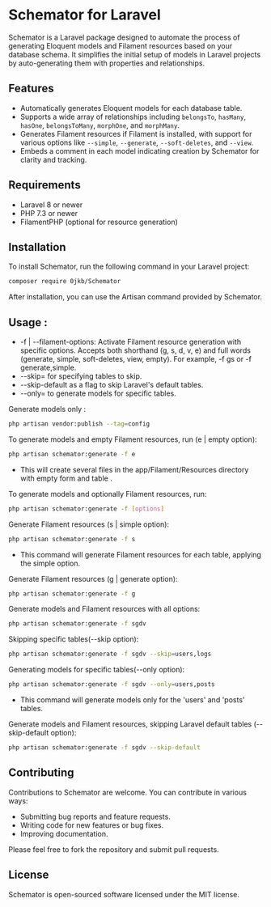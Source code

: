 # Schemator for Laravel

Schemator is a Laravel package designed to automate the process of generating Eloquent models and Filament resources based on your database schema. It simplifies the initial setup of models in Laravel projects by auto-generating them with properties and relationships.

## Features

- Automatically generates Eloquent models for each database table.
- Supports a wide array of relationships including `belongsTo`, `hasMany`, `hasOne`, `belongsToMany`, `morphOne`, and `morphMany`.
- Generates Filament resources if Filament is installed, with support for various options like `--simple`, `--generate`, `--soft-deletes`, and `--view`.
- Embeds a comment in each model indicating creation by Schemator for clarity and tracking.

## Requirements

- Laravel 8 or newer
- PHP 7.3 or newer
- FilamentPHP (optional for resource generation)

## Installation

To install Schemator, run the following command in your Laravel project:

```bash
composer require 0jkb/Schemator
```

After installation, you can use the Artisan command provided by Schemator.

## Usage :


- -f | --filament-options: Activate Filament resource generation with specific options. Accepts both shorthand (g, s, d, v, e) and full words (generate, simple, soft-deletes, view, empty). For example, -f gs or -f generate,simple.
- --skip= for specifying tables to skip.
- --skip-default as a flag to skip Laravel's default tables.
- --only= to generate models for specific tables.

Generate models only :
```bash
php artisan vendor:publish --tag=config
```


To generate models and empty Filament resources, run (e | empty option):
```bash
php artisan schemator:generate -f e

```
- This will create several files in the app/Filament/Resources directory with empty form and table .


To generate models and optionally Filament resources, run:
```bash
php artisan schemator:generate -f [options]

```
Generate Filament resources (s | simple option):
```bash
php artisan schemator:generate -f s
```
 - This command will generate Filament resources for each table, applying the simple option.


Generate Filament resources (g | generate option):

```bash
php artisan schemator:generate -f g
```

Generate models and Filament resources with all options:

```bash
php artisan schemator:generate -f sgdv

```

Skipping specific tables(--skip option):
```bash
php artisan schemator:generate -f sgdv --skip=users,logs
```

Generating models for specific tables(--only option):
```bash
php artisan schemator:generate -f sgdv --only=users,posts
```
 - This command will generate models only for the 'users' and 'posts' tables.

Generate models and Filament resources, skipping Laravel default tables (--skip-default option):
```bash
php artisan schemator:generate -f sgdv --skip-default
```





## Contributing
Contributions to Schemator are welcome. You can contribute in various ways:

- Submitting bug reports and feature requests.
- Writing code for new features or bug fixes.
- Improving documentation.

Please feel free to fork the repository and submit pull requests.

## License
Schemator is open-sourced software licensed under the MIT license.

